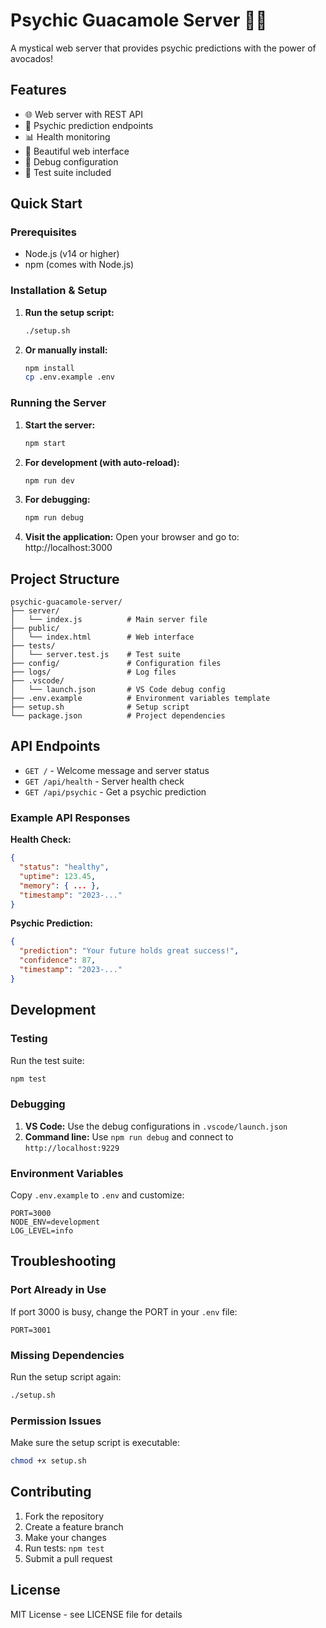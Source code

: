 # Psychic Guacamole Server 🥑🔮

A mystical web server that provides psychic predictions with the power of avocados!

## Features

- 🌐 Web server with REST API
- 🔮 Psychic prediction endpoints
- 📊 Health monitoring
- 🎨 Beautiful web interface
- 🐛 Debug configuration
- 🧪 Test suite included

## Quick Start

### Prerequisites

- Node.js (v14 or higher)
- npm (comes with Node.js)

### Installation & Setup

1. **Run the setup script:**
   ```bash
   ./setup.sh
   ```

2. **Or manually install:**
   ```bash
   npm install
   cp .env.example .env
   ```

### Running the Server

1. **Start the server:**
   ```bash
   npm start
   ```

2. **For development (with auto-reload):**
   ```bash
   npm run dev
   ```

3. **For debugging:**
   ```bash
   npm run debug
   ```

4. **Visit the application:**
   Open your browser and go to: http://localhost:3000

## Project Structure

```
psychic-guacamole-server/
├── server/
│   └── index.js          # Main server file
├── public/
│   └── index.html        # Web interface
├── tests/
│   └── server.test.js    # Test suite
├── config/               # Configuration files
├── logs/                 # Log files
├── .vscode/
│   └── launch.json       # VS Code debug config
├── .env.example          # Environment variables template
├── setup.sh              # Setup script
└── package.json          # Project dependencies
```

## API Endpoints

- `GET /` - Welcome message and server status
- `GET /api/health` - Server health check
- `GET /api/psychic` - Get a psychic prediction

### Example API Responses

**Health Check:**
```json
{
  "status": "healthy",
  "uptime": 123.45,
  "memory": { ... },
  "timestamp": "2023-..."
}
```

**Psychic Prediction:**
```json
{
  "prediction": "Your future holds great success!",
  "confidence": 87,
  "timestamp": "2023-..."
}
```

## Development

### Testing

Run the test suite:
```bash
npm test
```

### Debugging

1. **VS Code:** Use the debug configurations in `.vscode/launch.json`
2. **Command line:** Use `npm run debug` and connect to `http://localhost:9229`

### Environment Variables

Copy `.env.example` to `.env` and customize:

```env
PORT=3000
NODE_ENV=development
LOG_LEVEL=info
```

## Troubleshooting

### Port Already in Use
If port 3000 is busy, change the PORT in your `.env` file:
```env
PORT=3001
```

### Missing Dependencies
Run the setup script again:
```bash
./setup.sh
```

### Permission Issues
Make sure the setup script is executable:
```bash
chmod +x setup.sh
```

## Contributing

1. Fork the repository
2. Create a feature branch
3. Make your changes
4. Run tests: `npm test`
5. Submit a pull request

## License

MIT License - see LICENSE file for details